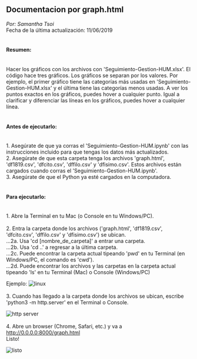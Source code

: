 ## Documentacion por graph.html <br />
_Por: Samantha Tsoi_ <br />
Fecha de la última actualización: 11/06/2019 <br/>
<br />

#### Resumen:
<br />
Hacer los gráficos con los archivos con 'Seguimiento-Gestion-HUM.xlsx'. El código hace tres gráficos. Los gráficos se separan por los valores. Por ejemplo, el primer gráfico tiene las categorías más usadas en 'Seguimiento-Gestion-HUM.xlsx' y el última tiene las categorías menos usadas. A ver los puntos exactos en los gráficos, puedes hover a cualquier punto. Igual a clarificar y diferenciar las líneas en los gráficos, puedes hover a cualquier línea. <br />

<br />

#### Antes de ejecutarlo:
<br />
1. Asegúrate de que ya corras el 'Seguimiento-Gestion-HUM.ipynb' con las instrucciones incluido para que tengas los datos más actualizados. <br />
2. Asegúrate de que esta carpeta tenga los archivos 'graph.html', 'df1819.csv', 'dfcito.csv', 'dffilo.csv' y 'dfisimo.csv'. Estos archivos están cargados cuando corras el 'Seguimiento-Gestion-HUM.ipynb'. <br />
3. Asegúrate de que el Python ya esté cargados en la computadora. <br/>
<br/>

#### Para ejecutarlo:
<br />
1. Abre la Terminal en tu Mac (o Console en tu Windows/PC).
<br /> <br />
2. Entra la carpeta donde los archivos ('graph.html', 'df1819.csv', 'dfcito.csv', 'dffilo.csv' y 'dfisimo.csv') se ubican. <br />
...2a. Usa 'cd [nombre_de_carpeta]' a entrar una carpeta. <br />
...2b. Usa 'cd ..' a regresar a la última carpeta. <br />
...2c. Puede encontrar la carpeta actual tipeando 'pwd' en tu Terminal (en Windows/PC, el comando es 'cwd'). <br />
...2d. Puede encontrar los archivos y las carpetas en la carpeta actual tipeando 'ls' en tu Terminal (Mac) o Console (Windows/PC)

Ejemplo:
![linux](https://user-images.githubusercontent.com/8455299/59278378-dff15f00-8c2f-11e9-91be-dc415e9b66db.png)
<br />
<br />
3. Cuando has llegado a la carpeta donde los archivos se ubican, escribe 'python3 -m http.server' en el Terminal o Console.

![http server](https://user-images.githubusercontent.com/8455299/59278591-48d8d700-8c30-11e9-8b47-fa0ba643ec4c.png)
<br />
<br />
4. Abre un browser (Chrome, Safari, etc.) y va a http://0.0.0.0:8000/graph.html <br>
Listo!

![listo](https://user-images.githubusercontent.com/8455299/59278780-a5d48d00-8c30-11e9-8271-22360dac9b08.png)